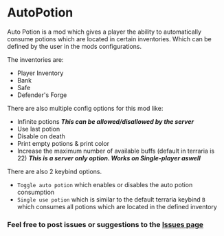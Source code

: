 # AutoPotion

Auto Potion is a mod which gives a player the ability to automatically consume potions which are located in certain inventories.
Which can be defined by the user in the mods configurations.

The inventories are: 
* Player Inventory
* Bank
* Safe
* Defender's Forge

There are also multiple config options for this mod like:
* Infinite potions ***This can be allowed/disallowed by the server***
* Use last potion
* Disable on death
* Print empty potions & print color
* Increase the maximum number of available buffs (default in terraria is 22) ***This is a server only option. Works on Single-player aswell***

There are also 2 keybind options.
* ```Toggle auto potion``` which enables or disables the auto potion consumption
* ```Single use potion``` which is similar to the default terraria keybind ```B``` which consumes all potions which are located in the defined inventory

### Feel free to post issues or suggestions to the [Issues page](https://github.com/VoidRift/AutoPotion/issues)
